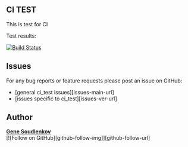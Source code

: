 ## CI TEST

This is test for CI

Test results:

[![Build Status](https://travis-ci.org/sgenie68/ci_test.svg?branch=master)](https://travis-ci.org/sgenie68/ci_test)

Issues
------
For any bug reports or feature requests
please post an issue on GitHub:

* [general ci_test issues][issues-main-url]
* [issues specific to ci_test][issues-ver-url]

Author
------
[**Gene Soudlenkov**](https://googlei.com/)
<br/>
[![Follow on GitHub][github-follow-img]][github-follow-url]
<br/>

